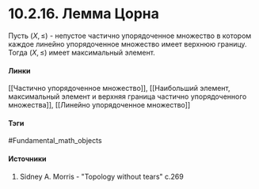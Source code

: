 # 10.2.16. Лемма Цорна
Пусть $(X,\le)$ - непустое частично упорядоченное множество в котором каждое линейно упорядоченное множество имеет верхнюю границу. Тогда $(X,\le)$ имеет максимальный элемент.
#### Линки
 [[Частично упорядоченное множество]],
 [[Наибольший элемент, максимальный элемент и верхняя граница частично упорядоченного множества]],
 [[Линейно упорядоченное множество]]
#### Тэги
 #Fundamental_math_objects 
#### Источники
1. Sidney A. Morris - "Topology without tears" c.269